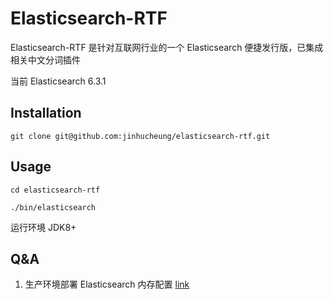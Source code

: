# Elasticsearch-RTF

Elasticsearch-RTF 是针对互联网行业的一个 Elasticsearch 便捷发行版，已集成相关中文分词插件

当前 Elasticsearch 6.3.1

## Installation

```
git clone git@github.com:jinhucheung/elasticsearch-rtf.git
```

## Usage

```
cd elasticsearch-rtf

./bin/elasticsearch
```

运行环境 JDK8+

## Q&A

1. 生产环境部署 Elasticsearch 内存配置 [link](https://www.elastic.co/guide/en/elasticsearch/reference/current/heap-size.html)